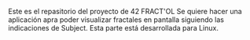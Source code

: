 Este es el repasitorio del proyecto de 42  FRACT'OL
Se quiere hacer una aplicación apra poder visualizar fractales en pantalla siguiendo las indicaciones de Subject.
Esta parte está desarrollada para Linux.
